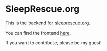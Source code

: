 # SleepRescue.org

This is the backend for [sleeprescue.org](sleeprescue.org).

You can find the frontend [here](https://github.com/ivan-rivera/sleep_rescue_client).

If you want to contribute, please be my guest!
